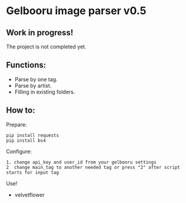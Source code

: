 # Gelbooru image parser v0.5


<h2>Work in progress!</h2>
The project is not completed yet.

<h2>Functions:</h2>

- Parse by one tag.
- Parse by artist.
- Filling in existing folders.

<h2>How to:</h2>

Prepare:

	pip install requests
	pip install bs4
	
Configure:

	1. change api_key and user_id from your gelbooru settings
	2  change main_tag to another needed tag or press "2" after script starts for input tag

Use!

- velvetflower
